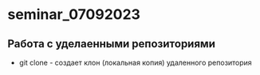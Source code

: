 ﻿# seminar_07092023
## Работа с уделаенными репозиториями
* git clone - создает клон (локальная копия) удаленного репозитория
